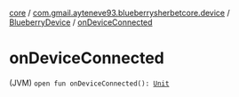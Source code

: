 [core](../../index.md) / [com.gmail.ayteneve93.blueberrysherbetcore.device](../index.md) / [BlueberryDevice](index.md) / [onDeviceConnected](./on-device-connected.md)

# onDeviceConnected

(JVM) `open fun onDeviceConnected(): `[`Unit`](https://kotlinlang.org/api/latest/jvm/stdlib/kotlin/-unit/index.html)